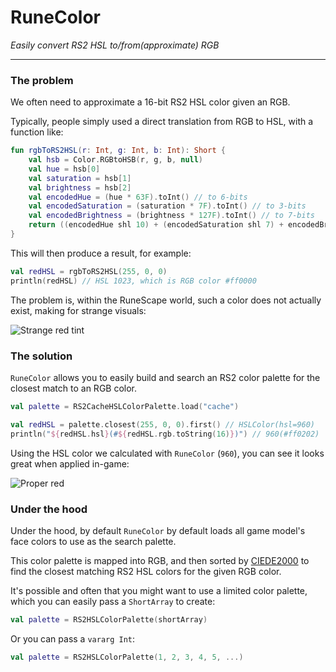 # RuneColor

_Easily convert RS2 HSL to/from(approximate) RGB_

---

### The problem

We often need to approximate a 16-bit RS2 HSL color given an RGB.

Typically, people simply used a direct translation from RGB to HSL, with a function like:

```kotlin
fun rgbToRS2HSL(r: Int, g: Int, b: Int): Short {
	val hsb = Color.RGBtoHSB(r, g, b, null)
	val hue = hsb[0]
	val saturation = hsb[1]
	val brightness = hsb[2]
	val encodedHue = (hue * 63F).toInt() // to 6-bits
	val encodedSaturation = (saturation * 7F).toInt() // to 3-bits
	val encodedBrightness = (brightness * 127F).toInt() // to 7-bits
	return ((encodedHue shl 10) + (encodedSaturation shl 7) + encodedBrightness).toShort()
}
```

This will then produce a result, for example:

```kotlin
val redHSL = rgbToRS2HSL(255, 0, 0)
println(redHSL) // HSL 1023, which is RGB color #ff0000
```

The problem is, within the RuneScape world, such a color does not actually exist, making for strange visuals:

![Strange red tint](https://i.imgur.com/hGMNxHj.png)

### The solution

`RuneColor` allows you to easily build and search an RS2 color palette for the closest match to an RGB color.

```kotlin
val palette = RS2CacheHSLColorPalette.load("cache")

val redHSL = palette.closest(255, 0, 0).first() // HSLColor(hsl=960)
println("${redHSL.hsl}(#${redHSL.rgb.toString(16)})") // 960(#ff0202)
```

Using the HSL color we calculated with `RuneColor` (`960`), you can see it looks great when applied in-game:

![Proper red](https://i.imgur.com/fBV4r3K.png)

### Under the hood

Under the hood, by default `RuneColor` by default loads all game model's face colors to use as the search palette.

This color palette is mapped into RGB, and then sorted
by [CIEDE2000](https://en.wikipedia.org/wiki/Color_difference#CIEDE2000) to find the closest matching RS2 HSL colors for
the given RGB color.

It's possible and often that you might want to use a limited color palette, which you can easily pass a `ShortArray` to
create:

```kotlin
val palette = RS2HSLColorPalette(shortArray)
```

Or you can pass a `vararg Int`:

```kotlin
val palette = RS2HSLColorPalette(1, 2, 3, 4, 5, ...)
```
